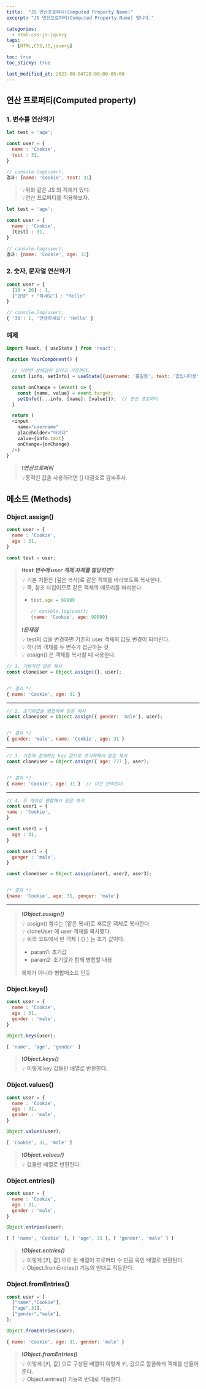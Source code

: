 ```yaml
---
title:  "JS 연산프로퍼티(Computed Property Name)"
excerpt: "JS 연산프로퍼티(Computed Property Name) 입니다."

categories:
  - html-css-js-jquery
tags:
  - [HTML,CSS,JS,jquery]

toc: true
toc_sticky: true

last_modified_at: 2023-08-04T20:00:00-05:00
---
```


## 연산 프로퍼티(Computed property)
### 1. 변수를 연산하기
```js
let test = 'age';

const user = {
  name : 'Cookie',
  test : 31,
}

```
```js
// console.log(user);
결과: {name: 'Cookie', test: 31}

```
> 💡위와 같은 JS 의 객체가 있다.  
> 💡연산 프로퍼티를 적용해보자.
  
```js
let test = 'age';

const user = {
  name : 'Cookie',
  [test] : 31,
}

```
```js
// console.log(user);
결과: {name: 'Cookie', age: 31}

```

### 2. 숫자, 문자열 연산하기

```js
const user = {
  [10 + 20] : 1,
  ["안녕" + "하세요"] : "Hello"
}

```
```js
// console.log(user);
{ '30': 1, '안녕하세요': 'Hello' }

```

### 예제
```js
import React, { useState } from 'react';

function YourComponent() {

  // 이러한 상태값이 있다고 가정한다.
  const [info, setInfo] = useState({username: '홍길동', text: '값입니다용'})

  const onChange = (event) => {
    const {name, value} = event.target;
    setInfo({...info, [name]: [value]});  // 연산 프로퍼티
  }

  return (
  <input
    name="username"
    placeholder="아이디"
    value={info.text}
    onChange={onChange}
  />)
}

```

> ❗***연산프로퍼티***  
> 💡동적인 값을 사용하려면 [] 대괄호로 감싸주자.  


## 메소드 (Methods)
### Object.assign()
```js
const user = {
  name : 'Cookie',
  age : 31,
}

const test = user;

```
  
> ❗***test 변수에 user 객체 자체를 할당하면?***  
> 💡 기본 치환은 [깊은 복사]로 같은 객체를 바라보도록 복사한다.  
> 💡 즉, 참조 타입이므로 같은 객체의 메모리를 바라본다.  
> - ```js
>   test.age = 99999
>
>   // console.log(user);
>   {name: 'Cookie', age: 99999}
>   ```
>   
> ❗***문제점***  
> 💡 test의 값을 변경하면 기존의 user 객체의 값도 변경이 되버린다.  
> 💡 하나의 객체를 두 변수가 접근하는 것  
> 💡 assign() 은 객체를 복사할 때 사용한다.  

```js
// 1. 기본적인 얕은 복사
const cloneUser = Object.assign({}, user);  


/* 결과 */
{ name: 'Cookie', age: 31 }
```

<hr/>

```js
// 2. 초기화값을 병합하여 얕은 복사
const cloneUser = Object.assign({ gender: 'male'}, user);


/* 결과 */
{ gender: 'male', name: 'Cookie', age: 31 }
```

<hr/>

```js
// 3. 기존에 존재하는 key 값으로 초기화해서 얕은 복사
const cloneUser = Object.assign({ age: 777 }, user);


/* 결과 */
{ name: 'Cookie', age: 31 }  // 이건 안먹힌다.
```

<hr/>

```js
// 4. 두 개이상 병합해서 얕은 복사
const user1 = {
name : 'Cookie',
}

const user2 = {
  age : 31,
}

const user3 = {
  genger : 'male',
}

const cloneUser = Object.assign(user1, user2, user3);


/* 결과 */
{name: 'Cookie', age: 31, genger: 'male'}
```

<hr/>


> ❗***Object.assign()***  
> 💡 assign() 함수는 [얕은 복사]로 새로운 객체로 복사한다.  
> 💡 cloneUser 에 user 객체를 복사했다.  
> 💡 위의 코드에서 빈 객체 ( {} ) 는 초기 값이다.  
> - param1: 초기값  
> - param2: 초기값과 함께 병합할 내용  
>   
> 복제가 아니라 병합메소드 인듯  


### Object.keys()
```js
const user = {
  name : 'Cookie',
  age : 31,
  gender : 'male',
}

Object.keys(user);

```
```js
[ 'name', 'age', 'gender' ]
```
  
> ❗***Object.keys()***  
> 💡 이렇게 key 값들만 배열로 반환한다.  


### Object.values()  
```js
const user = {
  name : 'Cookie',
  age : 31,
  gender : 'male',
}

Object.values(user);

```
```js
[ 'Cookie', 31, 'male' ]
```
  
> ❗***Object.values()***  
> 💡 값들만 배열로 반환한다.  


### Object.entries()
```js
const user = {
  name : 'Cookie',
  age : 31,
  gender : 'male',
}

Object.entries(user);

```
```js
[ [ 'name', 'Cookie' ], [ 'age', 31 ], [ 'gender', 'male' ] ]
```
  
> ❗***Object.entries()***  
> 💡 이렇게 [키, 값] 으로 된 배열이 프로퍼티 수 만큼 묶인 배열로 반환된다.  
> 💡 Object.fromEntries() 기능의 반대로 작동한다.  

### Object.fromEntries()
```js
const user = [
  ["name","Cookie"],
  ["age",31],
  ["gender","male"],
];

Object.fromEntries(user);

```
```js
{ name: 'Cookie', age: 31, gender: 'male' }
```
  
> ❗***Object.fromEntries()***  
> 💡 이렇게 [키, 값] 으로 구성된 배열이 이렇게 키, 값으로 깔끔하게 객체를 만들어 준다.  
> 💡 Object.entries() 기능의 반대로 작동한다.  



